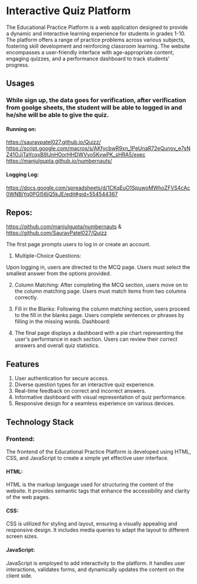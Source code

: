 
# Interactive Quiz Platform

The Educational Practice Platform is a web application designed to provide a dynamic and interactive learning experience for students in grades 1-10. The platform offers a range of practice problems across various subjects, fostering skill development and reinforcing classroom learning. The website encompasses a user-friendly interface with age-appropriate content, engaging quizzes, and a performance dashboard to track students' progress.

## Usages
### While sign up, the data goes for verification, after verification from goolge sheets, the student will be able to logged in and he/she will be able to give the quiz.

#### Running on: 
https://sauravpatel027.github.io/Quizz/
https://script.google.com/macros/s/AKfycbwR9xn_1PeUnaR72eQunov_e7sNZ41OJjTaYcqxB9IJnHOorHHDWVvo5KvwPK_sHRA5/exec 
https://manjulgupta.github.io/numbernauts/ 

#### Logging Log: 
https://docs.google.com/spreadsheets/d/1CKqEuO1SpuwoMWhoZFVS4cAc0WNBjYq0PGl56jQ5kJE/edit#gid=554544367

## Repos:
https://github.com/manjulgupta/numbernauts 
& 
https://github.com/SauravPatel027/Quizz

The first page prompts users to log in or create an account.
1. Multiple-Choice Questions:

Upon logging in, users are directed to the MCQ page.
Users must select the smallest answer from the options provided.

2. Column Matching:
After completing the MCQ section, users move on to the column matching page.
Users must match items from two columns correctly.

3. Fill in the Blanks:
Following the column matching section, users proceed to the fill in the blanks page.
Users complete sentences or phrases by filling in the missing words.
Dashboard:

4. The final page displays a dashboard with a pie chart representing the user's performance in each section.
Users can review their correct answers and overall quiz statistics.

## Features
1. User authentication for secure access.
2. Diverse question types for an interactive quiz experience.
3. Real-time feedback on correct and incorrect answers.
4. Informative dashboard with visual representation of quiz performance.
5. Responsive design for a seamless experience on various devices.
## Technology Stack
### Frontend:
The frontend of the Educational Practice Platform is developed using HTML, CSS, and JavaScript to create a simple yet effective user interface.

#### HTML:

HTML is the markup language used for structuring the content of the website. It provides semantic tags that enhance the accessibility and clarity of the web pages.

#### CSS:

CSS is utilized for styling and layout, ensuring a visually appealing and responsive design. It includes media queries to adapt the layout to different screen sizes.

#### JavaScript:

JavaScript is employed to add interactivity to the platform. It handles user interactions, validates forms, and dynamically updates the content on the client side.
